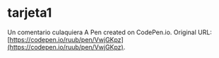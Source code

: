# tarjeta1
Un comentario culaquiera
A Pen created on CodePen.io. Original URL: [https://codepen.io/ruub/pen/VwjGKpz](https://codepen.io/ruub/pen/VwjGKpz).


